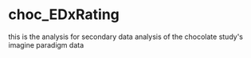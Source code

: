# choc_EDxRating

this is the analysis for secondary data analysis of the chocolate study's imagine paradigm data
